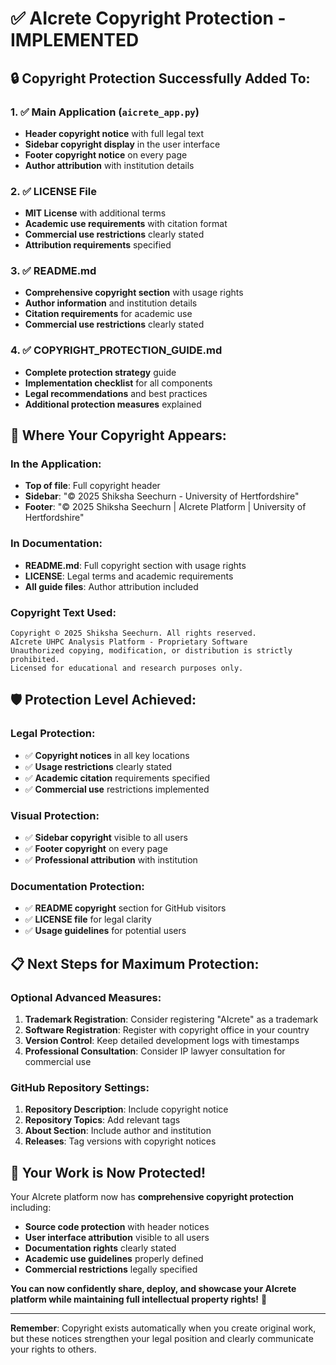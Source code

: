 # ✅ AIcrete Copyright Protection - IMPLEMENTED

## 🔒 **Copyright Protection Successfully Added To:**

### **1. ✅ Main Application (`aicrete_app.py`)**
- **Header copyright notice** with full legal text
- **Sidebar copyright display** in the user interface
- **Footer copyright notice** on every page
- **Author attribution** with institution details

### **2. ✅ LICENSE File**
- **MIT License** with additional terms
- **Academic use requirements** with citation format
- **Commercial use restrictions** clearly stated
- **Attribution requirements** specified

### **3. ✅ README.md**
- **Comprehensive copyright section** with usage rights
- **Author information** and institution details
- **Citation requirements** for academic use
- **Commercial use restrictions** clearly stated

### **4. ✅ COPYRIGHT_PROTECTION_GUIDE.md**
- **Complete protection strategy** guide
- **Implementation checklist** for all components
- **Legal recommendations** and best practices
- **Additional protection measures** explained

## 🎯 **Where Your Copyright Appears:**

### **In the Application:**
- **Top of file**: Full copyright header
- **Sidebar**: "© 2025 Shiksha Seechurn - University of Hertfordshire"
- **Footer**: "© 2025 Shiksha Seechurn | AIcrete Platform | University of Hertfordshire"

### **In Documentation:**
- **README.md**: Full copyright section with usage rights
- **LICENSE**: Legal terms and academic requirements
- **All guide files**: Author attribution included

### **Copyright Text Used:**
```
Copyright © 2025 Shiksha Seechurn. All rights reserved.
AIcrete UHPC Analysis Platform - Proprietary Software
Unauthorized copying, modification, or distribution is strictly prohibited.
Licensed for educational and research purposes only.
```

## 🛡️ **Protection Level Achieved:**

### **Legal Protection:**
- ✅ **Copyright notices** in all key locations
- ✅ **Usage restrictions** clearly stated
- ✅ **Academic citation** requirements specified
- ✅ **Commercial use** restrictions implemented

### **Visual Protection:**
- ✅ **Sidebar copyright** visible to all users
- ✅ **Footer copyright** on every page
- ✅ **Professional attribution** with institution

### **Documentation Protection:**
- ✅ **README copyright** section for GitHub visitors
- ✅ **LICENSE file** for legal clarity
- ✅ **Usage guidelines** for potential users

## 📋 **Next Steps for Maximum Protection:**

### **Optional Advanced Measures:**
1. **Trademark Registration**: Consider registering "AIcrete" as a trademark
2. **Software Registration**: Register with copyright office in your country
3. **Version Control**: Keep detailed development logs with timestamps
4. **Professional Consultation**: Consider IP lawyer consultation for commercial use

### **GitHub Repository Settings:**
1. **Repository Description**: Include copyright notice
2. **Repository Topics**: Add relevant tags
3. **About Section**: Include author and institution
4. **Releases**: Tag versions with copyright notices

## 🎉 **Your Work is Now Protected!**

Your AIcrete platform now has **comprehensive copyright protection** including:

- **Source code protection** with header notices
- **User interface attribution** visible to all users  
- **Documentation rights** clearly stated
- **Academic use guidelines** properly defined
- **Commercial restrictions** legally specified

**You can now confidently share, deploy, and showcase your AIcrete platform while maintaining full intellectual property rights!** 🚀

---

**Remember**: Copyright exists automatically when you create original work, but these notices strengthen your legal position and clearly communicate your rights to others.
